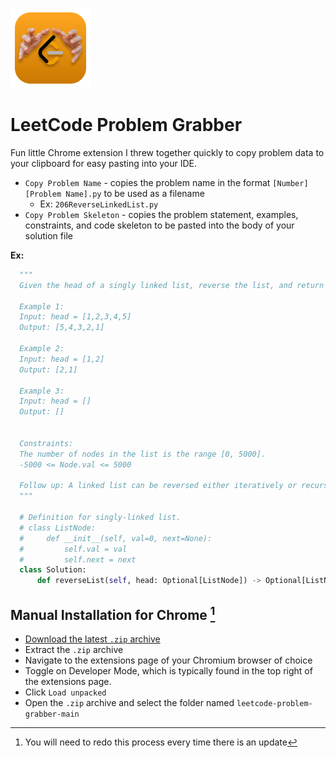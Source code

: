 ![Logo](https://raw.githubusercontent.com/zhao-stanley/leetcode-problem-grabber/main/img/icon128.png)

# LeetCode Problem Grabber

Fun little Chrome extension I threw together quickly to copy problem data to your clipboard for easy pasting into your IDE.

- `Copy Problem Name` - copies the problem name in the format `[Number][Problem Name].py` to be used as a filename
  - Ex: `206ReverseLinkedList.py`
- `Copy Problem Skeleton` - copies the problem statement, examples, constraints, and code skeleton to be pasted into the body of your solution file

**Ex:**

```python
  """
  Given the head of a singly linked list, reverse the list, and return the reversed list.
   
  Example 1:
  Input: head = [1,2,3,4,5]
  Output: [5,4,3,2,1]

  Example 2:
  Input: head = [1,2]
  Output: [2,1]

  Example 3:
  Input: head = []
  Output: []

   
  Constraints:
  The number of nodes in the list is the range [0, 5000].
  -5000 <= Node.val <= 5000
   
  Follow up: A linked list can be reversed either iteratively or recursively. Could you implement both?
  """

  # Definition for singly-linked list.
  # class ListNode:
  #     def __init__(self, val=0, next=None):
  #         self.val = val
  #         self.next = next
  class Solution:
      def reverseList(self, head: Optional[ListNode]) -> Optional[ListNode]:
```

## Manual Installation for Chrome [^1]

- [Download the latest `.zip` archive](https://github.com/zhao-stanley/leetcode-problem-grabber/archive/refs/heads/main.zip)
- Extract the `.zip` archive
- Navigate to the extensions page of your Chromium browser of choice
- Toggle on Developer Mode, which is typically found in the top right of the extensions page.
- Click `Load unpacked`
- Open the `.zip` archive and select the folder named `leetcode-problem-grabber-main`

[^1]: You will need to redo this process every time there is an update
